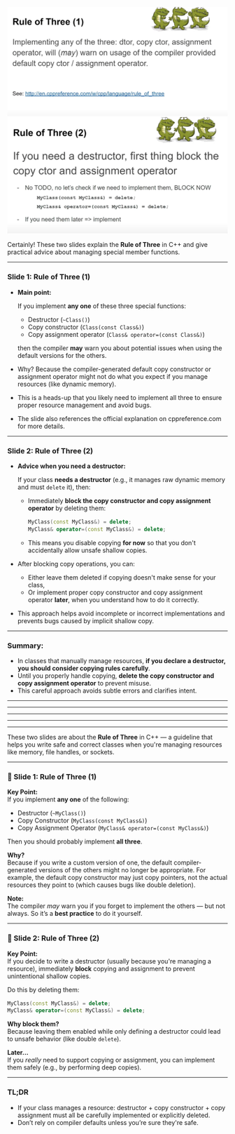 ![](./images/rl17.png)
![](./images/rl18.png)

Certainly! These two slides explain the **Rule of Three** in C++ and give practical advice about managing special member functions.

---

### Slide 1: Rule of Three (1)

- **Main point:**

  If you implement **any one** of these three special functions:

  - Destructor (`~Class()`)
  - Copy constructor (`Class(const Class&)`)
  - Copy assignment operator (`Class& operator=(const Class&)`)

  then the compiler **may** warn you about potential issues when using the default versions for the others.

- Why? Because the compiler-generated default copy constructor or assignment operator might not do what you expect if you manage resources (like dynamic memory).

- This is a heads-up that you likely need to implement all three to ensure proper resource management and avoid bugs.

- The slide also references the official explanation on cppreference.com for more details.

---

### Slide 2: Rule of Three (2)

- **Advice when you need a destructor:**

  If your class **needs a destructor** (e.g., it manages raw dynamic memory and must `delete` it), then:

  - Immediately **block the copy constructor and copy assignment operator** by deleting them:
  
    ```cpp
    MyClass(const MyClass&) = delete;
    MyClass& operator=(const MyClass&) = delete;
    ```

  - This means you disable copying **for now** so that you don't accidentally allow unsafe shallow copies.

- After blocking copy operations, you can:

  - Either leave them deleted if copying doesn't make sense for your class,
  - Or implement proper copy constructor and copy assignment operator **later**, when you understand how to do it correctly.

- This approach helps avoid incomplete or incorrect implementations and prevents bugs caused by implicit shallow copy.

---

### Summary:

- In classes that manually manage resources, **if you declare a destructor, you should consider copying rules carefully**.
- Until you properly handle copying, **delete the copy constructor and copy assignment operator** to prevent misuse.
- This careful approach avoids subtle errors and clarifies intent.

---

----------------
----------------
----------------
----------------

These two slides are about the **Rule of Three** in C++ — a guideline that helps you write safe and correct classes when you're managing resources like memory, file handles, or sockets.

---

### 🔷 Slide 1: **Rule of Three (1)**

**Key Point:**  
If you implement **any one** of the following:
- Destructor (`~MyClass()`)
- Copy Constructor (`MyClass(const MyClass&)`)
- Copy Assignment Operator (`MyClass& operator=(const MyClass&)`)

Then you should probably implement **all three**.

**Why?**  
Because if you write a custom version of one, the default compiler-generated versions of the others might no longer be appropriate. For example, the default copy constructor may just copy pointers, not the actual resources they point to (which causes bugs like double deletion).

**Note:**  
The compiler *may* warn you if you forget to implement the others — but not always. So it’s a **best practice** to do it yourself.

---

### 🔷 Slide 2: **Rule of Three (2)**

**Key Point:**  
If you decide to write a destructor (usually because you're managing a resource), immediately **block** copying and assignment to prevent unintentional shallow copies.

Do this by deleting them:
```cpp
MyClass(const MyClass&) = delete;
MyClass& operator=(const MyClass&) = delete;
```

**Why block them?**  
Because leaving them enabled while only defining a destructor could lead to unsafe behavior (like double `delete`).

**Later...**  
If you *really* need to support copying or assignment, you can implement them safely (e.g., by performing deep copies).

---

### TL;DR

- If your class manages a resource: destructor + copy constructor + copy assignment must all be carefully implemented or explicitly deleted.
- Don’t rely on compiler defaults unless you’re sure they're safe.
